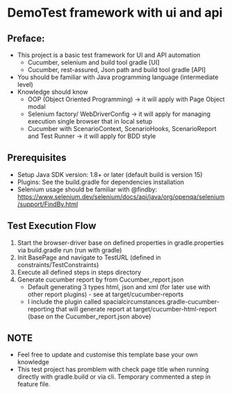# DemoTest framework with ui and api

## Preface:

+ This project is a basic test framework for UI and API automation 
  + Cucumber, selenium and build tool gradle [UI]
  + Cucumber, rest-assured, Json path and build tool gradle [API] 
+ You should be familiar with Java programming language (intermediate level)
+ Knowledge should know
    + OOP (Object Oriented Programming) -> it will apply with Page Object modal
    + Selenium factory/ WebDriverConfig -> it will apply for managing execution single browser that in local setup
    + Cucumber with ScenarioContext, ScenarioHooks, ScenarioReport and Test Runner -> it will apply for BDD style

## Prerequisites
+ Setup Java SDK version: 1.8+ or later (default build is version 15)
+ Plugins: See the build.gradle for dependencies installation
+ Selenium usage should be familiar with @findby: https://www.selenium.dev/selenium/docs/api/java/org/openqa/selenium/support/FindBy.html

## Test Execution Flow
1. Start the browser-driver base on defined properties in gradle.properties via build.gradle run (run with gradle)
2. Init BasePage and navigate to TestURL (defined in constraints/TestConstraints)
3. Execute all defined steps in steps directory
4. Generate cucumber report by from Cucumber_report.json
    + Default generating 3 types html, json and xml (for later use with other report plugins) - see at target/cucumber-reports
    + I include the plugin called spacialcircumstances.gradle-cucumber-reporting that will generate report at target/cucumber-html-report (base on the Cucumber_report.json above)

## NOTE
+ Feel free to update and customise this template base your own knowledge
+ This test project has promblem with check page title when running directly with gradle.build or via cli. Temporary commented a step in feature file.

